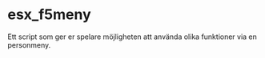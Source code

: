 # esx_f5meny
Ett script som ger er spelare möjligheten att använda olika funktioner via en personmeny.
